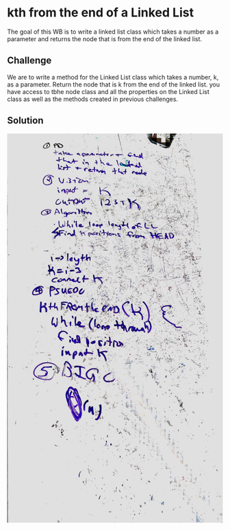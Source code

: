 # kth from the end of a Linked List
The goal of this WB is to write a linked list class which takes a number as a parameter and returns the node that is from the end of the linked list.   

## Challenge
We are to write a method for the Linked List class which takes a number, k, as a parameter.  Return the node that is k from the end of the linked list.  you have access to tbhe node class and all the properties on the Linked List class as well as the methods created in previous challenges. 

## Solution
![whiteboard](assets/ll_KfromTheEnd.jpeg)